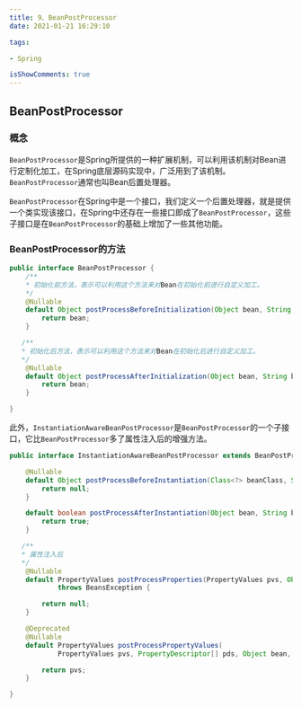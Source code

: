 ```yaml
---
title: 9、BeanPostProcessor
date: 2021-01-21 16:29:10

tags:

- Spring

isShowComments: true
---
```


## BeanPostProcessor

### 概念

`BeanPostProcessor`是Spring所提供的一种扩展机制，可以利用该机制对Bean进行定制化加工，在Spring底层源码实现中，广泛用到了该机制。`BeanPostProcessor`通常也叫Bean后置处理器。

`BeanPostProcessor`在Spring中是一个接口，我们定义一个后置处理器，就是提供一个类实现该接口，在Spring中还存在一些接口即成了`BeanPostProcessor`，这些子接口是在`BeanPostProcessor`的基础上增加了一些其他功能。

### BeanPostProcessor的方法

```java
public interface BeanPostProcessor {
	/**
	* 初始化前方法，表示可以利用这个方法来对Bean在初始化前进行自定义加工。
	*/
	@Nullable
	default Object postProcessBeforeInitialization(Object bean, String beanName) throws BeansException {
		return bean;
	}

   /**
   * 初始化后方法，表示可以利用这个方法来对Bean在初始化后进行自定义加工。
   */
	@Nullable
	default Object postProcessAfterInitialization(Object bean, String beanName) throws BeansException {
		return bean;
	}

}
```

此外，`InstantiationAwareBeanPostProcessor`是`BeanPostProcessor`的一个子接口，它比`BeanPostProcessor`多了属性注入后的增强方法。

```java
public interface InstantiationAwareBeanPostProcessor extends BeanPostProcessor {

	@Nullable
	default Object postProcessBeforeInstantiation(Class<?> beanClass, String beanName) throws BeansException {
		return null;
	}

	default boolean postProcessAfterInstantiation(Object bean, String beanName) throws BeansException {
		return true;
	}

   /**
   * 属性注入后
   */
	@Nullable
	default PropertyValues postProcessProperties(PropertyValues pvs, Object bean, String beanName)
			throws BeansException {

		return null;
	}

	@Deprecated
	@Nullable
	default PropertyValues postProcessPropertyValues(
			PropertyValues pvs, PropertyDescriptor[] pds, Object bean, String beanName) throws BeansException {

		return pvs;
	}

}
```

